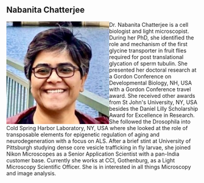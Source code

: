 ## Nabanita Chatterjee

<img src ="https://github.com/ImagingONEWORLD/ImagingONEWORLD.github.io/blob/3a20426cf6e51c5c334d0c6fd01c146c0094d12f/photos_organizers_/Nabanita-Chatterjee.jpg" width="270" height="270" ALIGN="left"/> 
Dr. Nabanita Chatterjee is a cell biologist and light microscopist. During her PhD, she identified the role and mechanism of the first glycine transporter in fruit 
flies required for post translational glycation of sperm tubulin.  She presented her doctoral research at a Gordon Conference on Developmental Biology, NH, USA with 
a  Gordon Conference travel award. She received other awards from St John's University, NY, USA besides the Daniel Lilly Scholarship Award for Excellence in Research. 
She followed the Drosophila into Cold Spring Harbor Laboratory, NY, USA where she looked at the role of transposable elements for epigenetic regulation of aging and 
neurodegeneration with a focus on ALS. After a brief stint at University of Pittsburgh studying dense core vesicle trafficking in fly larvae, she joined Nikon 
Microscopes as a Senior Application Scientist with a pan-India customer base. Currently she works at CCI, Gothenburg, as a Light Microscopy Scientific Officer. 
She is in interested in all things Microscopy and image analysis. 
